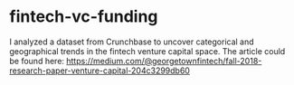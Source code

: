 # fintech-vc-funding

I analyzed a dataset from Crunchbase to uncover categorical and geographical trends in the fintech venture capital space. 
The article could be found here: https://medium.com/@georgetownfintech/fall-2018-research-paper-venture-capital-204c3299db60 
